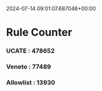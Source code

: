 2024-07-14 09:01:07.687046+00:00
# Rule Counter 
 ### UCATE : 478652

 ### Veneto : 77489

 ### Allowlist : 13930